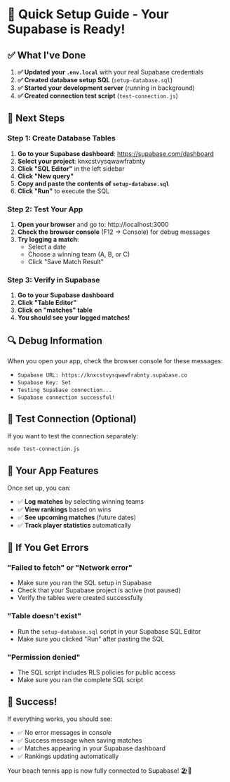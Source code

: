 # 🚀 Quick Setup Guide - Your Supabase is Ready!

## ✅ What I've Done

1. **✅ Updated your `.env.local`** with your real Supabase credentials
2. **✅ Created database setup SQL** (`setup-database.sql`)
3. **✅ Started your development server** (running in background)
4. **✅ Created connection test script** (`test-connection.js`)

## 🎯 Next Steps

### Step 1: Create Database Tables
1. **Go to your Supabase dashboard**: https://supabase.com/dashboard
2. **Select your project**: knxcstvysqwawfrabnty
3. **Click "SQL Editor"** in the left sidebar
4. **Click "New query"**
5. **Copy and paste the contents of `setup-database.sql`**
6. **Click "Run"** to execute the SQL

### Step 2: Test Your App
1. **Open your browser** and go to: http://localhost:3000
2. **Check the browser console** (F12 → Console) for debug messages
3. **Try logging a match**:
   - Select a date
   - Choose a winning team (A, B, or C)
   - Click "Save Match Result"

### Step 3: Verify in Supabase
1. **Go to your Supabase dashboard**
2. **Click "Table Editor"**
3. **Click on "matches" table**
4. **You should see your logged matches!**

## 🔍 Debug Information

When you open your app, check the browser console for these messages:
- `Supabase URL: https://knxcstvysqwawfrabnty.supabase.co`
- `Supabase Key: Set`
- `Testing Supabase connection...`
- `Supabase connection successful!`

## 🧪 Test Connection (Optional)

If you want to test the connection separately:
```bash
node test-connection.js
```

## 🎾 Your App Features

Once set up, you can:
- ✅ **Log matches** by selecting winning teams
- ✅ **View rankings** based on wins
- ✅ **See upcoming matches** (future dates)
- ✅ **Track player statistics** automatically

## 🚨 If You Get Errors

### "Failed to fetch" or "Network error"
- Make sure you ran the SQL setup in Supabase
- Check that your Supabase project is active (not paused)
- Verify the tables were created successfully

### "Table doesn't exist"
- Run the `setup-database.sql` script in your Supabase SQL Editor
- Make sure you clicked "Run" after pasting the SQL

### "Permission denied"
- The SQL script includes RLS policies for public access
- Make sure you ran the complete SQL script

## 🎉 Success!

If everything works, you should see:
- ✅ No error messages in console
- ✅ Success message when saving matches
- ✅ Matches appearing in your Supabase dashboard
- ✅ Rankings updating automatically

Your beach tennis app is now fully connected to Supabase! 🏖️🎾
